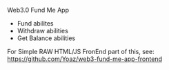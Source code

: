 Web3.0 Fund Me App

- Fund abilites
- Withdraw abilities
- Get Balance abilities

For Simple RAW HTML/JS FronEnd part of this, see:
https://github.com/Yoaz/web3-fund-me-app-frontend
